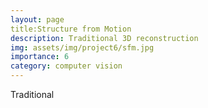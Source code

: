 ```yaml
---
layout: page
title:Structure from Motion
description: Traditional 3D reconstruction
img: assets/img/project6/sfm.jpg
importance: 6
category: computer vision
---
```


Traditional